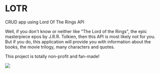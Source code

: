 # LOTR
CRUD app using Lord Of The Rings API

Well, if you don't know or neither like "The Lord of the Rings", the epic masterpiece epos by J.R.R. 
Tolkien, then this API is most likely not for you. But if you do,
this application will provide you with information about the books,
the movie trilogy, many characters and quotes.

This project is totally non-profit and fan-made!

![](https://images.indianexpress.com/2017/12/lord-of-the-rings-759.jpg)
